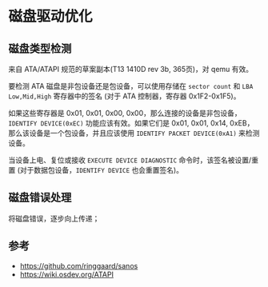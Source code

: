 # 磁盘驱动优化

## 磁盘类型检测

来自 ATA/ATAPI 规范的草案副本(T13 1410D rev 3b, 365页)，对 qemu 有效。

要检测 ATA 磁盘是非包设备还是包设备，可以使用存储在 `sector count` 和 `LBA Low,Mid,High` 寄存器中的签名 (对于 ATA 控制器，寄存器 0x1F2-0x1F5)。

如果这些寄存器是 0x01, 0x01, 0x00, 0x00，那么连接的设备是非包设备，`IDENTIFY DEVICE(0xEC)` 功能应该有效。如果它们是 0x01, 0x01, 0x14, 0xEB，那么该设备是一个包设备，并且应该使用 `IDENTIFY PACKET DEVICE(0xA1)` 来检测设备。

当设备上电、复位或接收 `EXECUTE DEVICE DIAGNOSTIC` 命令时，该签名被设置/重置 (对于数据包设备，`IDENTIFY DEVICE` 也会重置签名)。

## 磁盘错误处理

将磁盘错误，逐步向上传递；

## 参考

- <https://github.com/ringgaard/sanos>
- <https://wiki.osdev.org/ATAPI>
